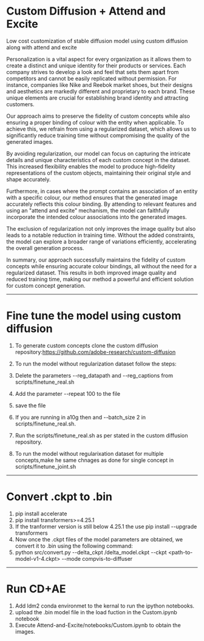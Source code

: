 # Custom Diffusion + Attend and Excite
Low cost customization of stable diffusion model using custom diffusion along with attend and excite

Personalization is a vital aspect for every organization as it allows them to create a distinct and unique identity for their products or services. Each company strives to develop a look and feel that sets them apart from competitors and cannot be easily replicated without permission. For instance, companies like Nike and Reebok market shoes, but their designs and aesthetics are markedly different and proprietary to each brand. These unique elements are crucial for establishing brand identity and attracting customers.

Our approach aims to preserve the fidelity of custom concepts while also ensuring a proper binding of colour with the entity when applicable. To achieve this, we refrain from using a regularized dataset, which allows us to significantly reduce training time without compromising the quality of the generated images. 

By avoiding regularization, our model can focus on capturing the intricate details and unique characteristics of each custom concept in the dataset. This increased flexibility enables the model to produce high-fidelity representations of the custom objects, maintaining their original style and shape accurately. 

Furthermore, in cases where the prompt contains an association of an entity with a specific colour, our method ensures that the generated image accurately reflects this colour binding. By attending to relevant features and using an "attend and excite" mechanism, the model can faithfully incorporate the intended colour associations into the generated images. 

The exclusion of regularization not only improves the image quality but also leads to a notable reduction in training time. Without the added constraints, the model can explore a broader range of variations efficiently, accelerating the overall generation process. 

In summary, our approach successfully maintains the fidelity of custom concepts while ensuring accurate colour bindings, all without the need for a regularized dataset. This results in both improved image quality and reduced training time, making our method a powerful and efficient solution for custom concept generation.

_____________________________________________________________________________________________________________________________________________________________________________
# Fine tune the model using custom diffusion
1. To generate custom concepts clone the custom diffusion repository:https://github.com/adobe-research/custom-diffusion

2. To run the model without regularization dataset follow the steps:
3. Delete the parameters --reg_datapath and --reg_captions from scripts/finetune_real.sh
4. Add the parameter --repeat 100 to the file
5. save the file

6. If you are running in a10g then and --batch_size 2 in scripts/finetune_real.sh.
7. Run the scripts/finetune_real.sh as per stated in the custom diffusion repository.

8. To run the model without regularixation dataset for multiple concepts,make he same chnages as done for single concept in scripts/finetune_joint.sh

_________________________________________________________________________________________________________________
# Convert .ckpt to .bin

1. pip install accelerate
2. pip install transformers>=4.25.1
3. If the tranformer version is still below 4.25.1 the use pip install --upgrade transformers
4. Now once the .ckpt files of the model parameters are obtained, we convert it to .bin using the following command:
5. python src/convert.py --delta_ckpt <path-to-folder>/delta_model.ckpt --ckpt <path-to-model-v1-4.ckpt> --mode compvis-to-diffuser                  
_________________________________________________________________________________________________________________________________

# Run CD+AE
1. Add ldm2 conda environmet to the kernal to run the ipython notebooks.
2. upload the .bin  model file in the load fuction in the Custom.ipynb notebook
3. Execute Attend-and-Excite/notebooks/Custom.ipynb to obtain the images.

 
 
